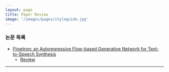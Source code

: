 ```yaml
---
layout: page
title: Paper Review
image: '/images/pages/styleguide.jpg'
---
```


### 논문 목록


* [Flowtron: an Autoregressive Flow-based Generative Network for Text-to-Speech Synthesis](https://arxiv.org/abs/2005.05957)
   - [Review](https://geongswon.github.io/2020/05/25/Flowtron/)


---

